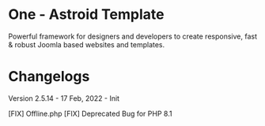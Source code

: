 # One - Astroid Template
Powerful framework for designers and developers to create responsive, fast &amp; robust Joomla based websites and templates.

# Changelogs
Version 2.5.14 - 17 Feb, 2022 - Init

[FIX] Offline.php
[FIX] Deprecated Bug for PHP 8.1
